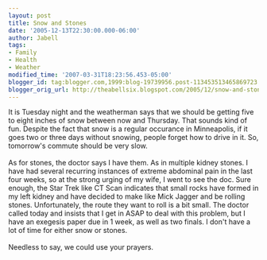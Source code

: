 ```yaml
---
layout: post
title: Snow and Stones
date: '2005-12-13T22:30:00.000-06:00'
author: Jabell
tags:
- Family
- Health
- Weather
modified_time: '2007-03-31T18:23:56.453-05:00'
blogger_id: tag:blogger.com,1999:blog-19739956.post-113453513465869723
blogger_orig_url: http://theabellsix.blogspot.com/2005/12/snow-and-stones.html
---
```


It is Tuesday night and the weatherman says that we should be getting five to eight inches of snow between now and Thursday.  That sounds kind of fun.  Despite the fact that snow is a regular occurance in Minneapolis, if it goes two or three days without snowing, people forget how to drive in it.  So, tomorrow's commute should be very slow.<br /><br />As for stones, the doctor says I have them.  As in multiple kidney stones.  I have had several recurring instances of extreme abdominal pain in the last four weeks, so at the strong urging of my wife, I went to see the doc.  Sure enough, the Star Trek like CT Scan indicates that small rocks have formed in my left kidney and have decided to make like Mick Jagger and be rolling stones.  Unfortunately, the route they want to roll is a bit small.  The doctor called today and insists that I get in ASAP to deal with this problem, but I have an exegesis paper due in 1 week, as well as two finals.  I don't have a lot of time for either snow or stones.<br /><br />Needless to say, we could use your prayers.